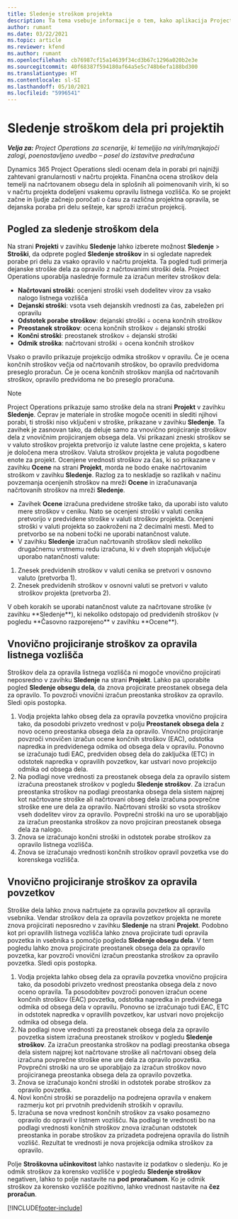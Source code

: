 ```yaml
---
title: Sledenje stroškom projekta
description: Ta tema vsebuje informacije o tem, kako aplikacija Project Operations spremlja napredek glede na stroške in porabo pri projektu.
author: rumant
ms.date: 03/22/2021
ms.topic: article
ms.reviewer: kfend
ms.author: rumant
ms.openlocfilehash: cb76987cf15a14639f34cd3b67c1296a020b2e3e
ms.sourcegitcommit: 40f68387f594180af64a5e5c748b6efa188bd300
ms.translationtype: HT
ms.contentlocale: sl-SI
ms.lasthandoff: 05/10/2021
ms.locfileid: "5996541"
---
```

# <a name="labor-cost-tracking-on-projects"></a>Sledenje stroškom dela pri projektih

_**Velja za:** Project Operations za scenarije, ki temeljijo na virih/manjkajoči zalogi, poenostavljeno uvedbo – posel do izstavitve predračuna_

Dynamics 365 Project Operations sledi ocenam dela in porabi pri najnižji zahtevani granularnosti v načrtu projekta. Finančna ocena stroškov dela temelji na načrtovanem obsegu dela in splošnih ali poimenovanih virih, ki so v načrtu projekta dodeljeni vsakemu opravilu listnega vozlišča. Ko se projekt začne in ljudje začnejo poročati o času za različna projektna opravila, se dejanska poraba pri delu sešteje, kar sproži izračun projekcij.

## <a name="labor-cost-tracking-view"></a>Pogled za sledenje stroškom dela

Na strani **Projekti** v zavihku **Sledenje** lahko izberete možnost **Sledenje** > **Stroški**, da odprete pogled **Sledenje stroškov** in si ogledate napredek porabe pri delu za vsako opravilo v načrtu projekta. Ta pogled tudi primerja dejanske stroške dela za opravilo z načrtovanimi stroški dela. Project Operations uporablja naslednje formule za izračun meritev stroškov dela:

- **Načrtovani stroški**: ocenjeni stroški vseh dodelitev virov za vsako nalogo listnega vozlišča
- **Dejanski stroški**: vsota vseh dejanskih vrednosti za čas, zabeležen pri opravilu
- **Odstotek porabe stroškov**: dejanski stroški ÷ ocena končnih stroškov
- **Preostanek stroškov**: ocena končnih stroškov ÷ dejanski stroški
- **Končni stroški**: preostanek stroškov ÷ dejanski stroški
- **Odmik stroška**: načrtovani stroški ÷ ocena končnih stroškov

Vsako o pravilo prikazuje projekcijo odmika stroškov v opravilu. Če je ocena končnih stroškov večja od načrtovanih stroškov, bo opravilo predvidoma preseglo proračun. Če je ocena končnih stroškov manjša od načrtovanih stroškov, opravilo predvidoma ne bo preseglo proračuna.

>[!NOTE]
> Project Operations prikazuje samo stroške dela na strani **Projekt** v zavihku **Sledenje**. Čeprav je materiale in stroške mogoče oceniti in slediti njihovi porabi, ti stroški niso vključeni v stroške, prikazane v zavihku **Sledenje**. Ta zavihek je zasnovan tako, da deluje samo za vnovično projiciranje stroškov dela z vnovičnim projiciranjem obsega dela.
Vsi prikazani zneski stroškov se v valuto stroškov projekta pretvorijo iz valute lastne cene projekta, s katero je določena mera stroškov. Valuta stroškov projekta je valuta pogodbene enote za projekt. Ocenjene vrednosti stroškov za čas, ki so prikazane v zavihku **Ocene** na strani **Projekt**, morda ne bodo enake načrtovanim stroškom v zavihku **Sledenje**. Razlog za to neskladje so razlikah v načinu povzemanja ocenjenih stroškov na mreži **Ocene** in izračunavanja načrtovanih stroškov na mreži **Sledenje**. 
>
> - Zavihek **Ocene** izračuna predvidene stroške tako, da uporabi isto valuto mere stroškov v ceniku. Nato se ocenjeni stroški v valuti cenika pretvorijo v predvidene stroške v valuti stroškov projekta. Ocenjeni stroški v valuti projekta so zaokroženi na 2 decimalni mesti. Med to pretvorbo se na nobeni točki ne uporabi natančnost valute. 
> - V zavihku **Sledenje** izračun načrtovanih stroškov sledi nekoliko drugačnemu vrstnemu redu izračuna, ki v dveh stopnjah vključuje uporabo natančnosti valute: 
   ><ol>
   ><li>Znesek predvidenih stroškov v valuti cenika se pretvori v osnovno valuto (pretvorba 1).</li>
   ><li>Znesek predvidenih stroškov v osnovni valuti se pretvori v valuto stroškov projekta (pretvorba 2). </li>
   ></ol>
   >V obeh korakih se uporabi natančnost valute za načrtovane stroške (v zavihku **Sledenje**), ki nekoliko odstopajo od predvidenih stroškov (v pogledu **Časovno razporejeno** v zavihku **Ocene**). 
   
## <a name="reprojecting-costs-on-leaf-node-tasks"></a>Vnovično projiciranje stroškov za opravila listnega vozlišča

Stroškov dela za opravila listnega vozlišča ni mogoče vnovično projicirati neposredno v zavihku **Sledenje** na strani **Projekt**. Lahko pa uporabite pogled **Sledenje obsegu dela**, da znova projicirate preostanek obsega dela za opravilo. To povzroči vnovični izračun preostanka stroškov za opravilo. Sledi opis postopka.

1. Vodja projekta lahko obseg dela za opravila povzetka vnovično projicira tako, da posodobi privzeto vrednost v polju **Preostanek obsega dela** z novo oceno preostanka obsega dela za opravilo. Vnovično projiciranje povzroči vnovičen izračun ocene končnih stroškov (EAC), odstotka napredka in predvidenega odmika od obsega dela v opravilu. Ponovno se izračunajo tudi EAC, predviden obseg dela do zaključka (ETC) in odstotek napredka v opravilih povzetkov, kar ustvari novo projekcijo odmika od obsega dela.
2. Na podlagi nove vrednosti za preostanek obsega dela za opravilo sistem izračuna preostanek stroškov v pogledu **Sledenje stroškov**. Za izračun preostanka stroškov na podlagi preostanka obsega dela sistem najprej kot načrtovane stroške ali načrtovani obseg dela izračuna povprečne stroške ene ure dela za opravilo. Načrtovani stroški so vsota stroškov vseh dodelitev virov za opravilo. Povprečni stroški na uro se uporabljajo za izračun preostanka stroškov za novo projiciran preostanek obsega dela za nalogo.
3. Znova se izračunajo končni stroški in odstotek porabe stroškov za opravilo listnega vozlišča.
4. Znova se izračunajo vrednosti končnih stroškov opravil povzetka vse do korenskega vozlišča.

## <a name="reprojecting-costs-on-summary-tasks"></a>Vnovično projiciranje stroškov za opravila povzetkov

Stroške dela lahko znova načrtujete za opravila povzetkov ali opravila vsebnika. Vendar stroškov dela za opravila povzetkov projekta ne morete znova projicirati neposredno v zavihku **Sledenje** na strani **Projekt**. Podobno kot pri opravilih listnega vozlišča lahko znova projicirate tudi opravila povzetka in vsebnika s pomočjo pogleda **Sledenje obsegu dela**. V tem pogledu lahko znova projicirate preostanek obsega dela za opravilo povzetka, kar povzroči vnovični izračun preostanka stroškov za opravilo povzetka. Sledi opis postopka.

1. Vodja projekta lahko obseg dela za opravila povzetka vnovično projicira tako, da posodobi privzeto vrednost preostanka obsega dela z novo oceno opravila. Ta posodobitev povzroči ponoven izračun ocene končnih stroškov (EAC) povzetka, odstotka napredka in predvidenega odmika od obsega dela v opravilu. Ponovno se izračunajo tudi EAC, ETC in odstotek napredka v opravilih povzetkov, kar ustvari novo projekcijo odmika od obsega dela.
2. Na podlagi nove vrednosti za preostanek obsega dela za opravilo povzetka sistem izračuna preostanek stroškov v pogledu **Sledenje stroškov**. Za izračun preostanka stroškov na podlagi preostanka obsega dela sistem najprej kot načrtovane stroške ali načrtovani obseg dela izračuna povprečne stroške ene ure dela za opravilo povzetka. Povprečni stroški na uro se uporabljajo za izračun stroškov novo projiciranega preostanka obsega dela za opravilo povzetka.
3. Znova se izračunajo končni stroški in odstotek porabe stroškov za opravilo povzetka.
4. Novi končni stroški se porazdelijo na podrejena opravila v enakem razmerju kot pri prvotnih predvidenih stroških v opravilu.
5. Izračuna se nova vrednost končnih stroškov za vsako posamezno opravilo do opravil v listnem vozlišču. Na podlagi te vrednosti bo na podlagi vrednosti končnih stroškov znova izračunan odstotek preostanka in porabe stroškov za prizadeta podrejena opravila do listnih vozlišč. Rezultat te vrednosti je nova projekcija odmika stroškov za opravilo. 


Polje **Stroškovna učinkovitost** lahko nastavite iz podatkov o sledenju. Ko je odmik stroškov za korensko vozlišče v pogledu **Sledenje stroškov** negativen, lahko to polje nastavite na **pod proračunom**. Ko je odmik stroškov za korensko vozlišče pozitivno, lahko vrednost nastavite na **čez proračun**.


[!INCLUDE[footer-include](../includes/footer-banner.md)]
